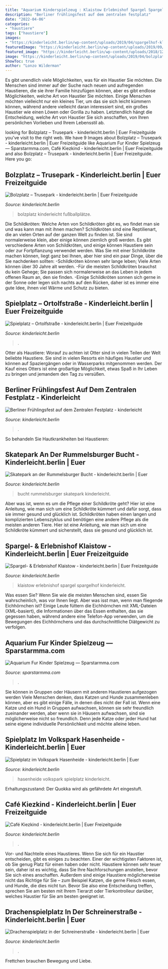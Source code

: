 ```yaml
---
title: "Aquarium Kinderspielzeug : Klaistow Erlebnishof Spargel Spargelhof Kinderleicht"
description: "Berliner frühlingsfest auf dem zentralen festplatz"
date: "2022-04-06"
categories:
- "haustiere"
tags: ["haustiere"]
images:
- "https://kinderleicht.berlin/wp-content/uploads/2019/04/spargelhof-klaistow-rutsche.png"
featuredImage: "https://kinderleicht.berlin/wp-content/uploads/2019/09/skatepark-rummelsburger-bucht-mittelrampe.jpg"
featured_image: "https://kinderleicht.berlin/wp-content/uploads/2018/12/spielplatz-im-volkspark-hasenheide-tierpfad.jpg"
image: "https://kinderleicht.berlin/wp-content/uploads/2019/04/bolzplatz-trusepark-tor.jpg"
ShowToc: true
author: "Lonzo Wilderman"
---
```



Es gibt unendlich viele Möglichkeiten, was für ein Haustier Sie möchten.
Die Menschen sind immer auf der Suche nach neuen und aufregenden Haustieren, die sie ihrer Familie hinzufügen können, aber es gibt endlose Möglichkeiten, welche Art von Haustier Sie möchten. Einige Menschen möchten vielleicht nur ein kleines Tier, um das sie sich leicht kümmern können, während andere vielleicht daran interessiert sind, ein großes Haustier wie einen Löwen oder Gorilla zu haben. Letztendlich hängt die Entscheidung, welche Art von Haustier Sie sich anschaffen, von Ihren persönlichen Vorlieben und Ihrem Lebensstil ab.

	

		
looking for Bolzplatz – Trusepark - kinderleicht.berlin | Euer Freizeitguide you've visit to the right web. We have 9 Images about Bolzplatz – Trusepark - kinderleicht.berlin | Euer Freizeitguide like Aquarium Fur Kinder Spielzeug — Sparstarmma.com, Café Kiezkind - kinderleicht.berlin | Euer Freizeitguide and also Bolzplatz – Trusepark - kinderleicht.berlin | Euer Freizeitguide. Here you go:
		
    
## Bolzplatz – Trusepark - Kinderleicht.berlin | Euer Freizeitguide

<img loading=lazy src="https://kinderleicht.berlin/wp-content/uploads/2019/04/bolzplatz-trusepark-tor.jpg" onerror="this.onerror=null;this.src='https://tse3.mm.bing.net/th?id=OIP.NMz3gdumLbxv_MIkKiadwAHaEK&amp;pid=15.1';" alt="Bolzplatz – Trusepark - kinderleicht.berlin | Euer Freizeitguide">

_Source: kinderleicht.berlin_

>bolzplatz kinderleicht fußballplätze. 

	

Die Schildkröten: Welche Arten von Schildkröten gibt es, wo findet man sie und was kann man mit ihnen machen?
Schildkröten sind eine Reptilienart, die an vielen Orten auf der ganzen Welt zu finden ist. Sie sind normalerweise klein, aber einige können ziemlich groß werden. Es gibt verschiedene Arten von Schildkröten, und einige können Haustiere sein oder zur Fortpflanzung verwendet werden. Was Sie mit einer Schildkröte machen können, liegt ganz bei Ihnen, aber hier sind ein paar Dinge, über die Sie nachdenken sollten:
-Schildkröten können sehr lange leben; Viele Arten können über 30 Jahre alt werden.
-Für die meisten Schildkröten brauchst du kein Gehege; Sie passen sich normalerweise an das Leben in jedem offenen Raum an, den sie finden.
-Einige Schildkröten sonnen sich gerne in der Sonne oder legen sich nachts auf den Rücken, daher ist es immer eine gute Idee, ihnen viel Wärme und Schutz zu bieten.

    
## Spielplatz – Ortolfstraße - Kinderleicht.berlin | Euer Freizeitguide

<img loading=lazy src="https://kinderleicht.berlin/wp-content/uploads/2019/09/spielplatz-ortolfstrasse-doppelrutsche.jpg" onerror="this.onerror=null;this.src='https://tse1.mm.bing.net/th?id=OIP.1bQCA__m34kpeOFsPKLlJQHaEK&amp;pid=15.1';" alt="Spielplatz – Ortolfstraße - kinderleicht.berlin | Euer Freizeitguide">

_Source: kinderleicht.berlin_

>. 

	

Otter als Haustiere: Worauf zu achten ist
Otter sind in vielen Teilen der Welt beliebte Haustiere. Sie sind in vielen Resorts ein häufiges Haustier und können auf Spaziergängen oder in Wasserparks mitgenommen werden. Der Kauf eines Otters ist eine großartige Möglichkeit, etwas Spaß in Ihr Leben zu bringen und jemandem den Tag zu versüßen.

    
## Berliner Frühlingsfest Auf Dem Zentralen Festplatz - Kinderleicht

<img loading=lazy src="https://kinderleicht.berlin/wp-content/uploads/2020/02/berliner-fruehlingsfest-zentraler-festplatz04.jpg" onerror="this.onerror=null;this.src='https://tse2.mm.bing.net/th?id=OIP.n3saI8btI2zDGg21WzF5sAHaEK&amp;pid=15.1';" alt="Berliner Frühlingsfest auf dem Zentralen Festplatz - kinderleicht">

_Source: kinderleicht.berlin_

>. 

	

So behandeln Sie Hautkrankheiten bei Haustieren:

    
## Skatepark An Der Rummelsburger Bucht - Kinderleicht.berlin | Euer

<img loading=lazy src="https://kinderleicht.berlin/wp-content/uploads/2019/09/skatepark-rummelsburger-bucht-mittelrampe.jpg" onerror="this.onerror=null;this.src='https://tse2.mm.bing.net/th?id=OIP.lFi4BuSyUFIJEFCs_f8krAHaEK&amp;pid=15.1';" alt="Skatepark an der Rummelsburger Bucht - kinderleicht.berlin | Euer">

_Source: kinderleicht.berlin_

>bucht rummelsburger skatepark kinderleicht. 

	

Aber was ist, wenn es um die Pflege einer Schildkröte geht? Hier ist eine Anleitung, wie man sich um eine Schildkröte kümmert und dafür sorgt, dass sie immer gesund und glücklich ist.
Schildkröten haben einen langen und komplizierten Lebenszyklus und benötigen eine andere Pflege als die meisten anderen Tiere. Hier ist eine Anleitung, wie man sich um eine Schildkröte kümmert und sicherstellt, dass sie gesund und glücklich ist.

    
## Spargel- &amp; Erlebnishof Klaistow - Kinderleicht.berlin | Euer Freizeitguide

<img loading=lazy src="https://kinderleicht.berlin/wp-content/uploads/2019/04/spargelhof-klaistow-rutsche.png" onerror="this.onerror=null;this.src='https://tse1.mm.bing.net/th?id=OIP.wEx8HrAZ3Qkolk7SX1tyAgHaEK&amp;pid=15.1';" alt="Spargel- &amp; Erlebnishof Klaistow - kinderleicht.berlin | Euer Freizeitguide">

_Source: kinderleicht.berlin_

>klaistow erlebnishof spargel spargelhof kinderleicht. 

	

Was essen Sie?
Wenn Sie wie die meisten Menschen sind, essen Sie wahrscheinlich, was vor Ihnen liegt. Aber was isst man, wenn man fliegende Eichhörnchen ist? Einige Leute füttern die Eichhörnchen mit XML-Dateien (XML-basiert), die Informationen über das Essen enthalten, das sie gegessen haben, während andere eine Telefon-App verwenden, um die Bewegungen des Eichhörnchens und das durchschnittliche Diätgewicht zu verfolgen.

    
## Aquarium Fur Kinder Spielzeug — Sparstarmma.com

<img loading=lazy src="https://media.istockphoto.com/photos/little-toys-and-decoration-for-children-bathroom-and-for-aquarium-picture-id840518360" onerror="this.onerror=null;this.src='https://tse4.mm.bing.net/th?id=OIP.2vrYINXJhnV4w3abHwQ88AHaE8&amp;pid=15.1';" alt="Aquarium Fur Kinder Spielzeug — Sparstarmma.com">

_Source: sparstarmma.com_

>. 

	

Sie können in Gruppen oder Häusern mit anderen Haustieren aufgezogen werden
Viele Menschen denken, dass Katzen und Hunde zusammenleben können, aber es gibt einige Fälle, in denen dies nicht der Fall ist. Wenn eine Katze und ein Hund in Gruppen aufwachsen, können sie sehr freundlich zueinander werden, aber wenn sie in Häusern aufwachsen, sind sie möglicherweise nicht so freundlich. Denn jede Katze oder jeder Hund hat seine eigene individuelle Persönlichkeit und möchte alleine leben.

    
## Spielplatz Im Volkspark Hasenheide - Kinderleicht.berlin | Euer

<img loading=lazy src="https://kinderleicht.berlin/wp-content/uploads/2018/12/spielplatz-im-volkspark-hasenheide-tierpfad.jpg" onerror="this.onerror=null;this.src='https://tse4.mm.bing.net/th?id=OIP.S1ql6GC5_QeQesVJD6XoOwHaEK&amp;pid=15.1';" alt="Spielplatz im Volkspark Hasenheide - kinderleicht.berlin | Euer">

_Source: kinderleicht.berlin_

>hasenheide volkspark spielplatz kinderleicht. 

	

Erhaltungszustand: Der Quokka wird als gefährdete Art eingestuft.

    
## Café Kiezkind - Kinderleicht.berlin | Euer Freizeitguide

<img loading=lazy src="https://kinderleicht.berlin/wp-content/uploads/2019/04/cafe-kiezkind-karussel.jpg" onerror="this.onerror=null;this.src='https://tse4.mm.bing.net/th?id=OIP.OKZFmxDh_jVWVw1B27HsrQHaEK&amp;pid=15.1';" alt="Café Kiezkind - kinderleicht.berlin | Euer Freizeitguide">

_Source: kinderleicht.berlin_

>. 

	

Vor- und Nachteile eines Haustieres.
Wenn Sie sich für ein Haustier entscheiden, gibt es einiges zu beachten. Einer der wichtigsten Faktoren ist, ob Sie genug Platz für einen haben oder nicht. Haustiere können sehr teuer sein, daher ist es wichtig, dass Sie Ihre Nachforschungen anstellen, bevor Sie sich eines anschaffen. Außerdem sind einige Haustiere möglicherweise nicht das Richtige für Sie – zum Beispiel Katzen, die gerne Fleisch essen, und Hunde, die dies nicht tun. Bevor Sie also eine Entscheidung treffen, sprechen Sie am besten mit Ihrem Tierarzt oder Tierkontrolleur darüber, welches Haustier für Sie am besten geeignet ist.

    
## Drachenspielplatz In Der Schreinerstraße - Kinderleicht.berlin | Euer

<img loading=lazy src="https://kinderleicht.berlin/wp-content/uploads/2018/10/drachenspielplatz-seite.png" onerror="this.onerror=null;this.src='https://tse2.mm.bing.net/th?id=OIP.RGO-FeKyJdz5g4JNAXaV1wHaEK&amp;pid=15.1';" alt="Drachenspielplatz in der Schreinerstraße - kinderleicht.berlin | Euer">

_Source: kinderleicht.berlin_

>. 

	

Frettchen brauchen Bewegung und Liebe.

